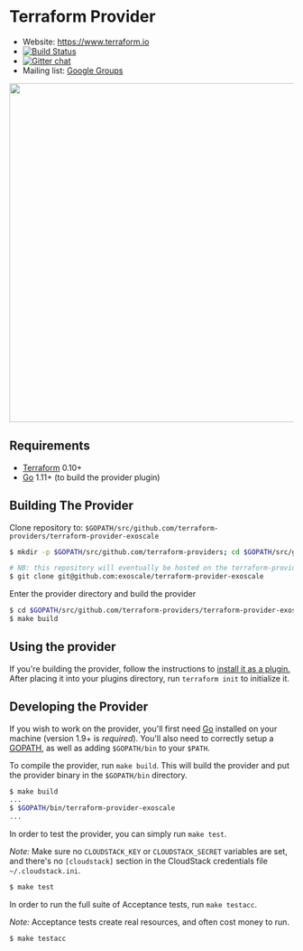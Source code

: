 Terraform Provider
==================

- Website: https://www.terraform.io
- [![Build Status](https://travis-ci.com/exoscale/terraform-provider-exoscale.svg?branch=master)](https://travis-ci.com/exoscale/terraform-provider-exoscale)
- [![Gitter chat](https://badges.gitter.im/hashicorp-terraform/Lobby.png)](https://gitter.im/hashicorp-terraform/Lobby)
- Mailing list: [Google Groups](http://groups.google.com/group/terraform-tool)

<img src="https://cdn.rawgit.com/hashicorp/terraform-website/master/content/source/assets/images/logo-hashicorp.svg" width="600px">

Requirements
------------

-   [Terraform](https://www.terraform.io/downloads.html) 0.10+
-   [Go](https://golang.org/doc/install) 1.11+ (to build the provider plugin)

Building The Provider
---------------------

Clone repository to: `$GOPATH/src/github.com/terraform-providers/terraform-provider-exoscale`

```sh
$ mkdir -p $GOPATH/src/github.com/terraform-providers; cd $GOPATH/src/github.com/terraform-providers

# NB: this repository will eventually be hosted on the terraform-providers organization
$ git clone git@github.com:exoscale/terraform-provider-exoscale
```

Enter the provider directory and build the provider

```sh
$ cd $GOPATH/src/github.com/terraform-providers/terraform-provider-exoscale
$ make build
```

Using the provider
----------------------
If you're building the provider, follow the instructions to [install it as a plugin.](https://www.terraform.io/docs/configuration/providers.html#third-party-plugins) After placing it into your plugins directory,  run `terraform init` to initialize it.

Developing the Provider
---------------------------

If you wish to work on the provider, you'll first need [Go](http://www.golang.org) installed on your machine (version 1.9+ is *required*). You'll also need to correctly setup a [GOPATH](http://golang.org/doc/code.html#GOPATH), as well as adding `$GOPATH/bin` to your `$PATH`.

To compile the provider, run `make build`. This will build the provider and put the provider binary in the `$GOPATH/bin` directory.

```sh
$ make build
...
$ $GOPATH/bin/terraform-provider-exoscale
...
```

In order to test the provider, you can simply run `make test`.

*Note:* Make sure no `CLOUDSTACK_KEY` or `CLOUDSTACK_SECRET` variables are set, and there's no `[cloudstack]` section in the CloudStack credentials file `~/.cloudstack.ini`.

```sh
$ make test
```

In order to run the full suite of Acceptance tests, run `make testacc`.

*Note:* Acceptance tests create real resources, and often cost money to run.

```sh
$ make testacc
```
